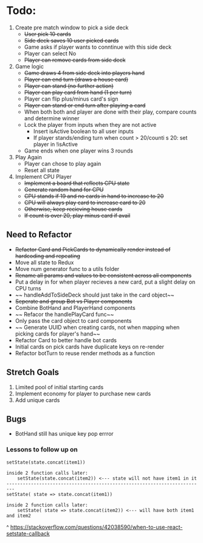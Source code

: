 # Todo:
1. Create pre match window to pick a side deck
    * ~~User pick 10 cards~~
    * ~~Side deck saves 10 user picked cards~~
    * Game asks if player wants to conntinue with this side deck
    * Player can select No
    * ~~Player can remove cards from side deck~~
2. Game logic
    * ~~Game draws 4 from side deck into players hand~~
    * ~~Player can end turn (draws a house card)~~
    * ~~Player can stand (no further action)~~
    * ~~Player can play card from hand (1 per turn)~~
    * Player can flip plus/minus card's sign
    * ~~Player can stand or end turn after playing a card~~
    * When both both and player are done with their play, compare counts and determine winner 
    * Lock the player from inputs when they are not active
        * Insert isActive boolean to all user inputs
        * If player stands/ending turn when count > 20/counti s 20: set player in !isActive
    * Game ends when one player wins 3 rounds
3.  Play Again
    * Player can chose to play again
    * Reset all state
4. Implement CPU Player
    * ~~Implement a board that reflects CPU state~~
    * ~~Generate random hand for CPU~~
    * ~~CPU stands if 19 and no cards in hand to increase to 20~~
    * ~~CPU will always play card to increase card to 20~~
    * ~~Otherwise, keep recieving house cards~~
    * ~~If count is over 20, play minus card if avail~~

## Need to Refactor
* ~~Refactor Card and PickCards to dynamically render instead of hardcoding and repeating~~
* Move all state to Redux
* Move num generator func to a utils folder
* ~~Rename all params and values to be consistent across all components~~
* Put a delay in for when player recieves a new card, put a slight delay on CPU turns 
* ~~ handleAddToSideDeck should just take in the card object~~ 
* ~~Seperate and group Bot vs Player components~~ 
* Combine BotHand and PlayerHand components
* ~~ Refacor the handlePlayCard func~~ 
* Only pass the card object to card components
* ~~ Generate UUID when creating cards, not when mapping when picking cards for player's hand~~ 
* Refactor Card to better handle bot cards
* Initial cards on pick cards have duplicate keys on re-render
* Refactor botTurn to reuse render methods as a function
    

## Stretch Goals
1. Limited pool of initial starting cards
2. Implement economy for player to purchase new cards
3. Add unique cards

## Bugs
* BotHand still has unique key pop errror

### Lessons to follow up on
```
setState(state.concat(item1))

inside 2 function calls later:
    setState(state.concat(item2)) <--- state will not have item1 in it
-------------------------------------------------------------------------
setState( state => state.concat(item1))

inside 2 function calls later:
    setState( state => state.concat(item2)) <--- will have both item1 and item2
```
^
https://stackoverflow.com/questions/42038590/when-to-use-react-setstate-callback